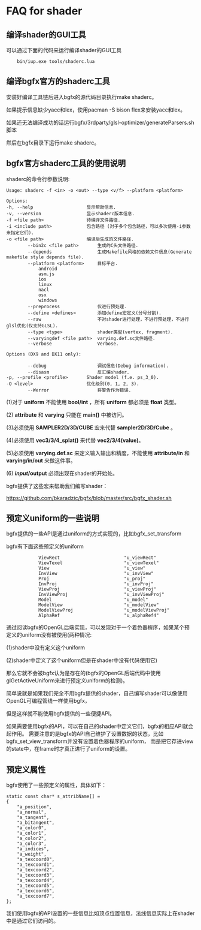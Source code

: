 FAQ for shader
=========================

编译shader的GUI工具
---------------------

可以通过下面的代码来运行编译shader的GUI工具

        bin/iup.exe tools/shaderc.lua

编译bgfx官方的shaderc工具
------------------------------

安装好编译工具链后进入bgfx的源代码目录执行make shaderc。

如果提示信息缺少yacc和lex，使用pacman -S bison flex来安装yacc和lex。

如果还无法编译成功的话运行bgfx/3rdparty/glsl-optimizer/generateParsers.sh脚本

然后在bgfx目录下运行make shaderc。

bgfx官方shaderc工具的使用说明
-------------------------------

shaderc的命令行参数说明:

	Usage: shaderc -f <in> -o <out> --type <v/f> --platform <platform>

	Options:
  	-h, --help                    显示帮助信息.
  	-v, --version                 显示shaderc版本信息.
  	-f <file path>                待编译文件路径.
  	-i <include path>             包含路径 (对于多个包含路径，可以多次使用-i参数来指定它们).
  	-o <file path>                编译后生成的文件路径.
      		--bin2c <file path>       生成的C头文件路径.
      		--depends                 生成Makefile风格的依赖文件信息(Generate makefile style depends file).
      		--platform <platform>     目标平台.
           		android
           		asm.js
           		ios
           		linux
           		nacl
           		osx
           		windows
      		--preprocess              仅进行预处理.
      		--define <defines>        添加define宏定义(分号分割).
      		--raw                     不对shader进行处理，不进行预处理，不进行glsl优化(仅支持GLSL).
      		--type <type>             shader类型(vertex, fragment).
      		--varyingdef <file path>  varying.def.sc文件路径.
      		--verbose                 Verbose.

	Options (DX9 and DX11 only):

      		--debug                   调试信息(Debug information).
      		--disasm                  反汇编shader.
  	-p, --profile <profile>       Shader model (f.e. ps_3_0).
  	-O <level>                    优化级别(0, 1, 2, 3).
      		--Werror                  将警告作为错误.

(1)对于 **uniform** 不能使用 **bool/int** ，所有 **uniform** 都必须是 **float** 类型。

(2) **attribute** 和 **varying** 只能在 **main()** 中被访问。

(3)必须使用 **SAMPLER2D/3D/CUBE** 宏来代替 **sampler2D/3D/Cube** 。

(4)必须使用 **vec3/3/4_splat(<value>)** 来代替 **vec2/3/4(value)**。

(5)必须使用 **varying.def.sc** 来定义输入输出和精度，不能使用 **attribute/in** 和 **varying/in/out** 来做这件事。

(6) **$input/$output** 必须出现在shader的开始处。

bgfx提供了这些宏来帮助我们编写shader：

https://github.com/bkaradzic/bgfx/blob/master/src/bgfx_shader.sh
 
预定义uniform的一些说明
------------------------

bgfx提供的一些API是通过uniform的方式实现的，比如bgfx_set_transform

bgfx有下面这些预定义的uniform

                ViewRect                        "u_viewRect"
                ViewTexel                       "u_viewTexel"
                View                            "u_view"
                InvView                         "u_invView"
                Proj                            "u_proj"
                InvProj                         "u_invProj"
                ViewProj                        "u_viewProj"
                InvViewProj                     "u_invViewProj"
                Model                           "u_model"
                ModelView                       "u_modelView"
                ModelViewProj                   "u_modelViewProj"
                AlphaRef                        "u_alphaRef4"

通过阅读bgfx的OpenGL后端实现，可以发现对于一个着色器程序，如果某个预定义的uniform没有被使用(两种情况:

(1)shader中没有定义这个uniform

(2)shader中定义了这个uniform但是在shader中没有代码使用它)

那么它就不会被bgfx认为是存在的(bgfx的OpenGL后端代码中使用glGetActiveUniform来进行预定义uniform的检测)。

简单说就是如果我们完全不用bgfx提供的shader，自己编写shader可以像使用OpenGL可编程管线一样使用bgfx，

但是这样就不能使用bgfx提供的一些便捷API。

如果需要使用bgfx的API，可以在自己的shader中定义它们，bgfx的相应API就会起作用。
需要注意的是bgfx的API自己维护了设置数据的状态，比如bgfx_set_view_transform并没有设置着色器程序的uniform，
而是把它存进view的state中，在frame时才真正进行了uniform的设置。

预定义属性
-------------------

bgfx使用了一些预定义的属性，具体如下：

	static const char* s_attribName[] =
	{
		"a_position",
		"a_normal",
		"a_tangent",
		"a_bitangent",
		"a_color0",
		"a_color1",
		"a_color2",
		"a_color3",
		"a_indices",
		"a_weight",
		"a_texcoord0",
		"a_texcoord1",
		"a_texcoord2",
		"a_texcoord3",
		"a_texcoord4",
		"a_texcoord5",
		"a_texcoord6",
		"a_texcoord7",
	};

我们使用bgfx的API设置的一些信息比如顶点位置信息，法线信息实际上在shader中是通过它们访问的。
